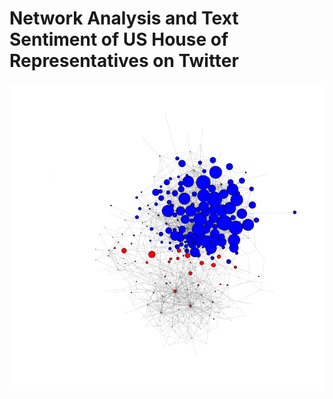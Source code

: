 # Network Analysis and Text Sentiment of US House of Representatives on Twitter



![Image](./images/eig_network.png 'cap')